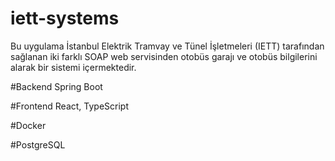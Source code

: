 # iett-systems
Bu uygulama İstanbul Elektrik Tramvay ve Tünel İşletmeleri (IETT) tarafından sağlanan iki farklı SOAP web servisinden otobüs garajı ve otobüs bilgilerini alarak bir sistemi içermektedir.

#Backend Spring Boot

#Frontend React, TypeScript

#Docker

#PostgreSQL